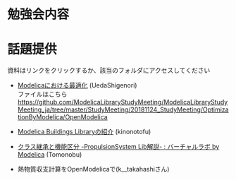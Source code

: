 # 勉強会内容

# 話題提供  
資料はリンクをクリックするか、該当のフォルダにアクセスしてください  
* [Modelicaにおける最適化](https://qiita.com/UedaShigenori/items/aae444326b28ccc8b20f)  (UedaShigenori)  
ファイルはこちら
https://github.com/ModelicaLibraryStudyMeeting/ModelicaLibraryStudyMeeting_ja/tree/master/StudyMeeting/20181124_StudyMeeting/OptimizationByModelica/OpenModelica

* [Modelica Buildings Libraryの紹介](https://github.com/kinonotofu/tofulog/raw/master/document/20181124MBL_introduction.pptx)  (kinonotofu)  
* [クラス継承と機能区分 -PropulsionSystem Lib解説- : バーチャルラボ by Modelica](http://virtuallabmodelica.blog.jp/archives/12870298.html)  (Tomonobu)  
* 熱物質収支計算をOpenModelicaで(k__takahashiさん)

